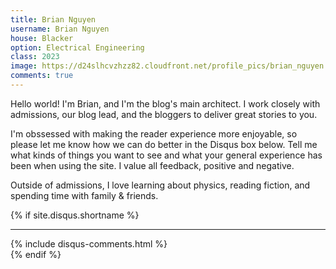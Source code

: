 ```yaml
---
title: Brian Nguyen 
username: Brian Nguyen
house: Blacker
option: Electrical Engineering 
class: 2023
image: https://d24slhcvzhzz82.cloudfront.net/profile_pics/brian_nguyen.jpg
comments: true
---
```


Hello world! I'm Brian, and I'm the blog's main architect. I work closely with admissions, our blog lead, and the bloggers to deliver great stories to you.

I'm obssessed with making the reader experience more enjoyable, so please let me know how we can do better in the Disqus box below. Tell me what kinds of things you want to see and what your general experience has been when using the site. I value all feedback, positive and negative.

Outside of admissions, I love learning about physics, reading fiction, and spending time with family & friends.

{% if site.disqus.shortname %}
  <div class="uk-container uk-container-small">
    <hr class="uk-margin-remove-top uk-margin-medium-bottom">
  </div>
  <div class="uk-container uk-container-xsmall">
  {% include disqus-comments.html %}
</div>
{% endif %}
